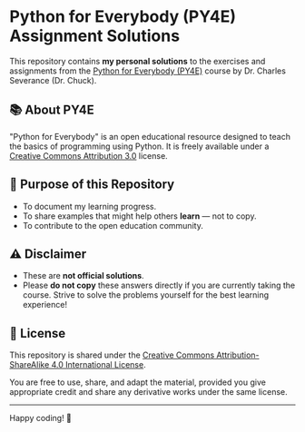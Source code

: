 # Python for Everybody (PY4E) Assignment Solutions

This repository contains **my personal solutions** to the exercises and assignments from the [Python for Everybody (PY4E)](https://www.py4e.com/) course by Dr. Charles Severance (Dr. Chuck).

## 📚 About PY4E
"Python for Everybody" is an open educational resource designed to teach the basics of programming using Python. It is freely available under a [Creative Commons Attribution 3.0](https://creativecommons.org/licenses/by/3.0/) license.

## 🚀 Purpose of this Repository
- To document my learning progress.
- To share examples that might help others **learn** — not to copy.
- To contribute to the open education community.

## ⚠️ Disclaimer
- These are **not official solutions**.
- Please **do not copy** these answers directly if you are currently taking the course. Strive to solve the problems yourself for the best learning experience!

## 📄 License
This repository is shared under the [Creative Commons Attribution-ShareAlike 4.0 International License](https://creativecommons.org/licenses/by-sa/4.0/).

You are free to use, share, and adapt the material, provided you give appropriate credit and share any derivative works under the same license.

---
Happy coding! 🐍
